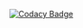 [![Codacy Badge](https://app.codacy.com/project/badge/Grade/8d5431b3fdef4d8a80e5a1ceee24302b)](https://www.codacy.com/gh/aerial978/blog/dashboard?utm_source=github.com&amp;utm_medium=referral&amp;utm_content=aerial978/blog&amp;utm_campaign=Badge_Grade)
